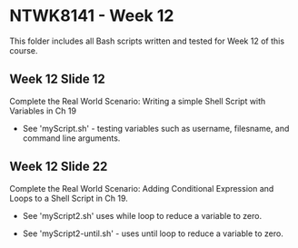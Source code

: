 # NTWK8141 - Week 12

This folder includes all Bash scripts written and tested for Week 12 of this course.

## Week 12 Slide 12

Complete the Real World Scenario: Writing a simple Shell Script with Variables in Ch 19

* See 'myScript.sh' - testing variables such as username, filesname, and command line arguments.

## Week 12 Slide 22

Complete the Real World Scenario: Adding Conditional Expression and Loops to a Shell Script in Ch 19.

* See 'myScript2.sh' uses while loop to reduce a variable to zero.

* See 'myScript2-until.sh' - uses until loop to reduce a variable to zero.
